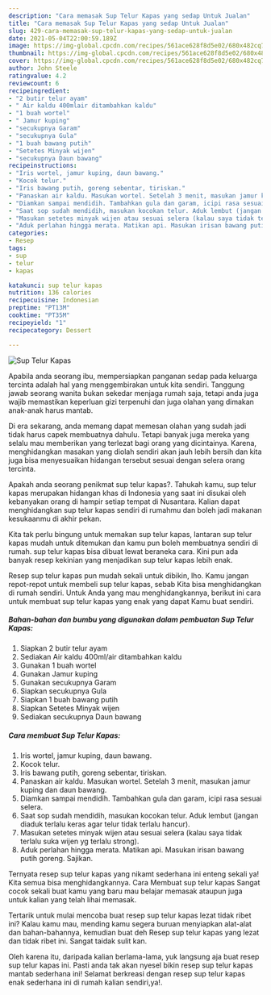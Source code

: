 ```yaml
---
description: "Cara memasak Sup Telur Kapas yang sedap Untuk Jualan"
title: "Cara memasak Sup Telur Kapas yang sedap Untuk Jualan"
slug: 429-cara-memasak-sup-telur-kapas-yang-sedap-untuk-jualan
date: 2021-05-04T22:00:59.189Z
image: https://img-global.cpcdn.com/recipes/561ace628f8d5e02/680x482cq70/sup-telur-kapas-foto-resep-utama.jpg
thumbnail: https://img-global.cpcdn.com/recipes/561ace628f8d5e02/680x482cq70/sup-telur-kapas-foto-resep-utama.jpg
cover: https://img-global.cpcdn.com/recipes/561ace628f8d5e02/680x482cq70/sup-telur-kapas-foto-resep-utama.jpg
author: John Steele
ratingvalue: 4.2
reviewcount: 6
recipeingredient:
- "2 butir telur ayam"
- " Air kaldu 400mlair ditambahkan kaldu"
- "1 buah wortel"
- " Jamur kuping"
- "secukupnya Garam"
- "secukupnya Gula"
- "1 buah bawang putih"
- "Setetes Minyak wijen"
- "secukupnya Daun bawang"
recipeinstructions:
- "Iris wortel, jamur kuping, daun bawang."
- "Kocok telur."
- "Iris bawang putih, goreng sebentar, tiriskan."
- "Panaskan air kaldu. Masukan wortel. Setelah 3 menit, masukan jamur kuping dan daun bawang."
- "Diamkan sampai mendidih. Tambahkan gula dan garam, icipi rasa sesuai selera."
- "Saat sop sudah mendidih, masukan kocokan telur. Aduk lembut (jangan diaduk terlalu keras agar telur tidak terlalu hancur)."
- "Masukan setetes minyak wijen atau sesuai selera (kalau saya tidak terlalu suka wijen yg terlalu strong)."
- "Aduk perlahan hingga merata. Matikan api. Masukan irisan bawang putih goreng. Sajikan."
categories:
- Resep
tags:
- sup
- telur
- kapas

katakunci: sup telur kapas 
nutrition: 136 calories
recipecuisine: Indonesian
preptime: "PT13M"
cooktime: "PT35M"
recipeyield: "1"
recipecategory: Dessert

---
```



![Sup Telur Kapas](https://img-global.cpcdn.com/recipes/561ace628f8d5e02/680x482cq70/sup-telur-kapas-foto-resep-utama.jpg)

Apabila anda seorang ibu, mempersiapkan panganan sedap pada keluarga tercinta adalah hal yang menggembirakan untuk kita sendiri. Tanggung jawab seorang  wanita bukan sekedar menjaga rumah saja, tetapi anda juga wajib memastikan keperluan gizi terpenuhi dan juga olahan yang dimakan anak-anak harus mantab.

Di era  sekarang, anda memang dapat memesan olahan yang sudah jadi tidak harus capek membuatnya dahulu. Tetapi banyak juga mereka yang selalu mau memberikan yang terlezat bagi orang yang dicintainya. Karena, menghidangkan masakan yang diolah sendiri akan jauh lebih bersih dan kita juga bisa menyesuaikan hidangan tersebut sesuai dengan selera orang tercinta. 



Apakah anda seorang penikmat sup telur kapas?. Tahukah kamu, sup telur kapas merupakan hidangan khas di Indonesia yang saat ini disukai oleh kebanyakan orang di hampir setiap tempat di Nusantara. Kalian dapat menghidangkan sup telur kapas sendiri di rumahmu dan boleh jadi makanan kesukaanmu di akhir pekan.

Kita tak perlu bingung untuk memakan sup telur kapas, lantaran sup telur kapas mudah untuk ditemukan dan kamu pun boleh membuatnya sendiri di rumah. sup telur kapas bisa dibuat lewat beraneka cara. Kini pun ada banyak resep kekinian yang menjadikan sup telur kapas lebih enak.

Resep sup telur kapas pun mudah sekali untuk dibikin, lho. Kamu jangan repot-repot untuk membeli sup telur kapas, sebab Kita bisa menghidangkan di rumah sendiri. Untuk Anda yang mau menghidangkannya, berikut ini cara untuk membuat sup telur kapas yang enak yang dapat Kamu buat sendiri.

<!--inarticleads1-->

##### Bahan-bahan dan bumbu yang digunakan dalam pembuatan Sup Telur Kapas:

1. Siapkan 2 butir telur ayam
1. Sediakan  Air kaldu 400ml/air ditambahkan kaldu
1. Gunakan 1 buah wortel
1. Gunakan  Jamur kuping
1. Gunakan secukupnya Garam
1. Siapkan secukupnya Gula
1. Siapkan 1 buah bawang putih
1. Siapkan Setetes Minyak wijen
1. Sediakan secukupnya Daun bawang




<!--inarticleads2-->

##### Cara membuat Sup Telur Kapas:

1. Iris wortel, jamur kuping, daun bawang.
1. Kocok telur.
1. Iris bawang putih, goreng sebentar, tiriskan.
1. Panaskan air kaldu. Masukan wortel. Setelah 3 menit, masukan jamur kuping dan daun bawang.
1. Diamkan sampai mendidih. Tambahkan gula dan garam, icipi rasa sesuai selera.
1. Saat sop sudah mendidih, masukan kocokan telur. Aduk lembut (jangan diaduk terlalu keras agar telur tidak terlalu hancur).
1. Masukan setetes minyak wijen atau sesuai selera (kalau saya tidak terlalu suka wijen yg terlalu strong).
1. Aduk perlahan hingga merata. Matikan api. Masukan irisan bawang putih goreng. Sajikan.




Ternyata resep sup telur kapas yang nikamt sederhana ini enteng sekali ya! Kita semua bisa menghidangkannya. Cara Membuat sup telur kapas Sangat cocok sekali buat kamu yang baru mau belajar memasak ataupun juga untuk kalian yang telah lihai memasak.

Tertarik untuk mulai mencoba buat resep sup telur kapas lezat tidak ribet ini? Kalau kamu mau, mending kamu segera buruan menyiapkan alat-alat dan bahan-bahannya, kemudian buat deh Resep sup telur kapas yang lezat dan tidak ribet ini. Sangat taidak sulit kan. 

Oleh karena itu, daripada kalian berlama-lama, yuk langsung aja buat resep sup telur kapas ini. Pasti anda tak akan nyesel bikin resep sup telur kapas mantab sederhana ini! Selamat berkreasi dengan resep sup telur kapas enak sederhana ini di rumah kalian sendiri,ya!.

